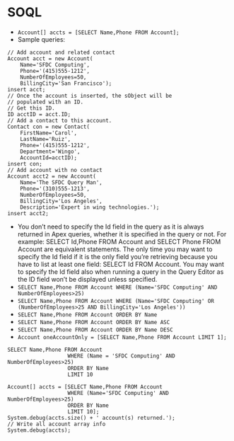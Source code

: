 # SOQL

* `Account[] accts = [SELECT Name,Phone FROM Account];`
* Sample queries:
```Apex
// Add account and related contact
Account acct = new Account(
    Name='SFDC Computing',
    Phone='(415)555-1212',
    NumberOfEmployees=50,
    BillingCity='San Francisco');
insert acct;
// Once the account is inserted, the sObject will be 
// populated with an ID.
// Get this ID.
ID acctID = acct.ID;
// Add a contact to this account.
Contact con = new Contact(
    FirstName='Carol',
    LastName='Ruiz',
    Phone='(415)555-1212',
    Department='Wingo',
    AccountId=acctID);
insert con;
// Add account with no contact
Account acct2 = new Account(
    Name='The SFDC Query Man',
    Phone='(310)555-1213',
    NumberOfEmployees=50,
    BillingCity='Los Angeles',
    Description='Expert in wing technologies.');
insert acct2;

```
* You don’t need to specify the Id field in the query as it is always returned in Apex queries, whether it is specified in the query or not. For example: SELECT Id,Phone FROM Account and SELECT Phone FROM Account are equivalent statements. The only time you may want to specify the Id field if it is the only field you’re retrieving because you have to list at least one field: SELECT Id FROM Account. You may want to specify the Id field also when running a query in the Query Editor as the ID field won’t be displayed unless specified.
* `SELECT Name,Phone FROM Account WHERE (Name='SFDC Computing' AND NumberOfEmployees>25)`
* `SELECT Name,Phone FROM Account WHERE (Name='SFDC Computing' OR (NumberOfEmployees>25 AND BillingCity='Los Angeles'))`
* `SELECT Name,Phone FROM Account ORDER BY Name`
* `SELECT Name,Phone FROM Account ORDER BY Name ASC`
* `SELECT Name,Phone FROM Account ORDER BY Name DESC`
* `Account oneAccountOnly = [SELECT Name,Phone FROM Account LIMIT 1];`
```Apex
SELECT Name,Phone FROM Account 
                   WHERE (Name = 'SFDC Computing' AND NumberOfEmployees>25)
                   ORDER BY Name
                   LIMIT 10
```
```Apex
Account[] accts = [SELECT Name,Phone FROM Account 
                   WHERE (Name='SFDC Computing' AND NumberOfEmployees>25)
                   ORDER BY Name
                   LIMIT 10];
System.debug(accts.size() + ' account(s) returned.');
// Write all account array info
System.debug(accts);
```
